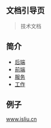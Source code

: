 ## 文档引导页

> 技术文档

## 简介

- [后端](java/README.md)
- [前端](web/README.md)
- [服务](service/README.md)
- [工作](work/README.md)

## 例子

www.isliu.cn
